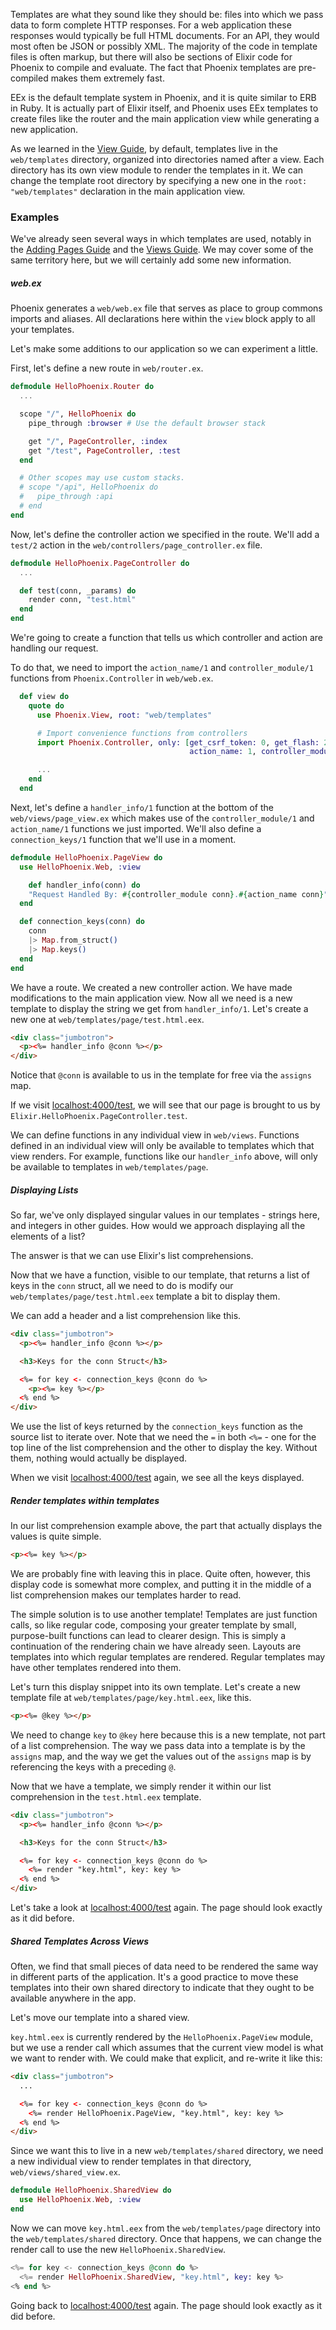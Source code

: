 Templates are what they sound like they should be: files into which we pass data to form complete HTTP responses. For a web application these responses would typically be full HTML documents. For an API, they would most often be JSON or possibly XML. The majority of the code in template files is often markup, but there will also be sections of Elixir code for Phoenix to compile and evaluate. The fact that Phoenix templates are pre-compiled makes them extremely fast.

EEx is the default template system in Phoenix, and it is quite similar to ERB in Ruby. It is actually part of Elixir itself, and Phoenix uses EEx templates to create files like the router and the main application view while generating a new application.

As we learned in the [View Guide](http://www.phoenixframework.org/docs/views), by default, templates live in the `web/templates` directory, organized into directories named after a view. Each directory has its own view module to render the templates in it. We can change the template root directory by specifying a new one in the `root: "web/templates"` declaration in the main application view.

### Examples

We've already seen several ways in which templates are used, notably in the [Adding Pages Guide](http://www.phoenixframework.org/docs/adding-pages) and the [Views Guide](http://www.phoenixframework.org/docs/views). We may cover some of the same territory here, but we will certainly add some new information.

##### web.ex

Phoenix generates a `web/web.ex` file that serves as place to group commons imports and aliases. All declarations here within the `view` block apply to all your templates.

Let's make some additions to our application so we can experiment a little.

First, let's define a new route in `web/router.ex`.

```elixir
defmodule HelloPhoenix.Router do
  ...

  scope "/", HelloPhoenix do
    pipe_through :browser # Use the default browser stack

    get "/", PageController, :index
    get "/test", PageController, :test
  end

  # Other scopes may use custom stacks.
  # scope "/api", HelloPhoenix do
  #   pipe_through :api
  # end
end
```

Now, let's define the controller action we specified in the route. We'll add a `test/2` action in the `web/controllers/page_controller.ex` file.

```elixir
defmodule HelloPhoenix.PageController do
  ...

  def test(conn, _params) do
    render conn, "test.html"
  end
end
```

We're going to create a function that tells us which controller and action are handling our request.

To do that, we need to import the `action_name/1` and `controller_module/1` functions from `Phoenix.Controller` in `web/web.ex`.

```elixir
  def view do
    quote do
      use Phoenix.View, root: "web/templates"

      # Import convenience functions from controllers
      import Phoenix.Controller, only: [get_csrf_token: 0, get_flash: 2, view_module: 1,
                                        action_name: 1, controller_module: 1]

      ...
    end
  end
```

Next, let's define a `handler_info/1` function at the bottom of the `web/views/page_view.ex` which makes use of the `controller_module/1` and `action_name/1` functions we just imported. We'll also define a `connection_keys/1` function that we'll use in a moment.

```elixir
defmodule HelloPhoenix.PageView do
  use HelloPhoenix.Web, :view

    def handler_info(conn) do
    "Request Handled By: #{controller_module conn}.#{action_name conn}"
  end

  def connection_keys(conn) do
    conn
    |> Map.from_struct()
    |> Map.keys()
  end
end
```

We have a route. We created a new controller action. We have made modifications to the main application view. Now all we need is a new template to display the string we get from `handler_info/1`. Let's create a new one at `web/templates/page/test.html.eex`.

```html
<div class="jumbotron">
  <p><%= handler_info @conn %></p>
</div>
```

Notice that `@conn` is available to us in the template for free via the `assigns` map.

If we visit [localhost:4000/test](http://localhost:4000/test), we will see that our page is brought to us by `Elixir.HelloPhoenix.PageController.test`.

We can define functions in any individual view in `web/views`. Functions defined in an individual view will only be available to templates which that view renders. For example, functions like our `handler_info` above, will only be available to templates in `web/templates/page`.

##### Displaying Lists

So far, we've only displayed singular values in our templates - strings here, and integers in other guides. How would we approach displaying all the elements of a list?

The answer is that we can use Elixir's list comprehensions.

Now that we have a function, visible to our template, that returns a list of keys in the `conn` struct, all we need to do is modify our `web/templates/page/test.html.eex` template a bit to display them.

We can add a header and a list comprehension like this.

```html
<div class="jumbotron">
  <p><%= handler_info @conn %></p>

  <h3>Keys for the conn Struct</h3>

  <%= for key <- connection_keys @conn do %>
    <p><%= key %></p>
  <% end %>
</div>
```

We use the list of keys returned by the `connection_keys` function as the source list to iterate over. Note that we need the `=` in both `<%=` - one for the top line of the list comprehension and the other to display the key. Without them, nothing would actually be displayed.

When we visit [localhost:4000/test](http://localhost:4000/test) again, we see all the keys displayed.

##### Render templates within templates

In our list comprehension example above, the part that actually displays the values is quite simple.

```html
<p><%= key %></p>
```
We are probably fine with leaving this in place. Quite often, however, this display code is somewhat more complex, and putting it in the middle of a list comprehension makes our templates harder to read.

The simple solution is to use another template! Templates are just function calls, so like regular code, composing your greater template by small, purpose-built functions can lead to clearer design. This is simply a continuation of the rendering chain we have already seen. Layouts are templates into which regular templates are rendered. Regular templates may have other templates rendered into them.

Let's turn this display snippet into its own template. Let's create a new template file at `web/templates/page/key.html.eex`, like this.

```html
<p><%= @key %></p>
```

We need to change `key` to `@key` here because this is a new template, not part of a list comprehension. The way we pass data into a template is by the `assigns` map, and the way we get the values out of the `assigns` map is by referencing the keys with a preceding `@`.

Now that we have a template, we simply render it within our list comprehension in the `test.html.eex` template.

```html
<div class="jumbotron">
  <p><%= handler_info @conn %></p>

  <h3>Keys for the conn Struct</h3>

  <%= for key <- connection_keys @conn do %>
    <%= render "key.html", key: key %>
  <% end %>
</div>
```

Let's take a look at [localhost:4000/test](http://localhost:4000/test) again. The page should look exactly as it did before.

##### Shared Templates Across Views

Often, we find that small pieces of data need to be rendered the same way in different parts of the application. It's a good practice to move these templates into their own shared directory to indicate that they ought to be available anywhere in the app.

Let's move our template into a shared view.

`key.html.eex` is currently rendered by the `HelloPhoenix.PageView` module, but we use a render call which assumes that the current view model is what we want to render with. We could make that explicit, and re-write it like this:

```html
<div class="jumbotron">
  ...

  <%= for key <- connection_keys @conn do %>
    <%= render HelloPhoenix.PageView, "key.html", key: key %>
  <% end %>
</div>
```

Since we want this to live in a new `web/templates/shared` directory, we need a new individual view to render templates in that directory, `web/views/shared_view.ex`.

```elixir
defmodule HelloPhoenix.SharedView do
  use HelloPhoenix.Web, :view
end
```

Now we can move `key.html.eex` from the `web/templates/page` directory into the `web/templates/shared` directory. Once that happens, we can change the render call to use the new `HelloPhoenix.SharedView`.

```elixir
<%= for key <- connection_keys @conn do %>
  <%= render HelloPhoenix.SharedView, "key.html", key: key %>
<% end %>
```
Going back to [localhost:4000/test](http://localhost:4000/test) again. The page should look exactly as it did before.
